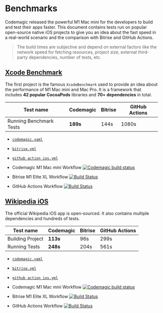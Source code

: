 # Benchmarks

Codemagic released the powerful M1 Mac mini for the developers to build and test their apps faster. This document contains tests run on popular open-source native iOS projects to give you an idea about the fast speed in a real-world scenario and the comparison with Bitrise and GitHub Actions.

> The build times are subjective and depend on external factors like the network speed for fetching resources, project size, external third-party dependencies, number of tests, etc.

## [Xcode Benchmark](https://github.com/nevercode-rudrank/Benchmarks/tree/benchmark)

The first project is the famous `XcodeBenchmark` used to provide an idea about the performance of M1 Mac mini and Mac Pro. It is a framework that includes **42 popular CocoaPods** libraries and **70+ dependencies** in total.

**Test name** | **Codemagic** | **Bitrise** | **GitHub Actions**
--- | --- | --- | ---
Running Benchmark Tests | **189s** | 144s | 1080s

- [`codemagic.yaml`](https://github.com/nevercode-rudrank/Benchmarks/blob/benchmark/codemagic.yaml)
- [`bitrise.yml`](https://github.com/nevercode-rudrank/Benchmarks/blob/benchmark/bitrise.yml)
- [`github action ios.yml`](https://github.com/nevercode-rudrank/Benchmarks/blob/master/.github/workflows/ios.yml)

- Codemagic M1 Mac mini Workflow  [![Codemagic build status](https://api.codemagic.io/apps//636384f636dd120e8bce1532/ios-m1-mac-mini-workflow/status_badge.svg)](https://codemagic.io/app/636384f636dd120e8bce1532/build/63e3050e34df01f41f9f1db1) 
- Bitrise M1 Elite XL Workflow [![Build Status](https://app.bitrise.io/app/3352aa05cfe2f537/status.svg?token=kSu7Wj2ScSkR8NA44mO-gQ&branch=master)](https://app.bitrise.io/build/1d4f2322-0af4-445c-99b0-3c58723619cb)
- GitHub Actions Workflow [![Build Status](https://github.com/nevercode-rudrank/Benchmarks/actions/workflows/ios.yml/badge.svg?branch=benchmark)](https://github.com/nevercode-rudrank/Benchmarks/actions/runs/3393398523)


## [Wikipedia iOS](https://github.com/nevercode-rudrank/wikipedia-ios)

The official Wikipedia iOS app is open-sourced. It also contains multiple dependencies and hundreds of tests.

**Test name** | **Codemagic** | **Bitrise** | **GitHub Actions**
--- | --- | --- | ---
Building Project | **113s** | 96s | 299s
Running Tests | **248s** | 204s | 561s

- [`codemagic.yaml`](https://github.com/nevercode-rudrank/wikipedia-ios/blob/main/codemagic.yaml)
- [`bitrise.yml`](https://github.com/nevercode-rudrank/wikipedia-ios/blob/main/bitrise.yml)
- [`github action ios.yml`](https://github.com/nevercode-rudrank/wikipedia-ios/blob/main/.github/workflows/ios.yml)

- Codemagic M1 Mac mini Workflow [![Codemagic build status](https://api.codemagic.io/apps//6267c85aeb4a9a0e7b7eba1b/ios-m1-mac-mini-workflow/status_badge.svg)](https://codemagic.io/app/6267c85aeb4a9a0e7b7eba1b/build/63e305a7cd0bf43d05807647)
- Bitrise M1 Elite XL Workflow [![Build Status](https://app.bitrise.io/app/c8237484d99238e6/status.svg?token=N9v0ks0Fat21r-SsMluWEQ&branch=master)](https://app.bitrise.io/build/492c1e5f-51e3-4d1e-948c-eeedd323da3b)
- GitHub Actions Workflow [![Build Status](https://github.com/nevercode-rudrank/wikipedia-ios/actions/workflows/ios.yml/badge.svg)](https://github.com/nevercode-rudrank/wikipedia-ios/actions/runs/3393761012)
